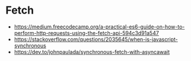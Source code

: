# Fetch

* <https://medium.freecodecamp.org/a-practical-es6-guide-on-how-to-perform-http-requests-using-the-fetch-api-594c3d91a547>
* <https://stackoverflow.com/questions/2035645/when-is-javascript-synchronous>
* <https://dev.to/johnpaulada/synchronous-fetch-with-asyncawait>

